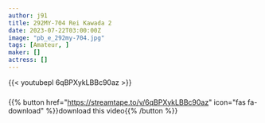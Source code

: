 ```yaml
---
author: j91
title: 292MY-704 Rei Kawada 2
date: 2023-07-22T03:00:00Z
image: "pb_e_292my-704.jpg"
tags: [Amateur, ]
maker: []
actress: []
---
```



{{< youtubepl 6qBPXykLBBc90az >}}
###

{{% button href="https://streamtape.to/v/6qBPXykLBBc90az" icon="fas fa-download" %}}download this video{{% /button %}}

